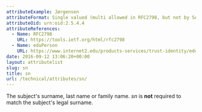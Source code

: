 ```yaml
--- 
attributeExample: Jørgensen
attributeFormat: Single valued (multi allowed in RFC2798, but not by SAFIRE)
attributeOid: urn:oid:2.5.4.4
attributeReferences: 
  - Name: RFC2798
    URL: https://tools.ietf.org/html/rfc2798
  - Name: eduPerson
    URL: https://www.internet2.edu/products-services/trust-identity/eduperson-eduorg/#service-features
date: 2016-09-12 13:06:20+00:00
layout: attributelist
slug: sn
title: sn
url: /technical/attributes/sn/
---
```


The subject's surname, last name or family name. _sn_ is **not** required to match the subject's legal surname.
